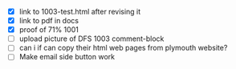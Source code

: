 - [X] link to 1003-test.html after revising it
- [X] link to pdf in docs
- [X] proof of 71% 1001
- [ ] upload picture of DFS 1003 comment-block
- [ ] can i if can copy their html web pages from plymouth website?
- [ ] Make email side button work

